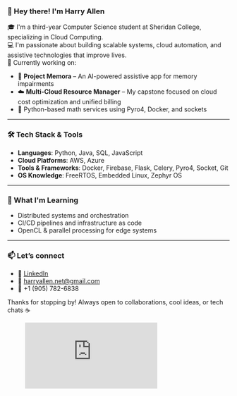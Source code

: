 ### 👋 Hey there! I'm Harry Allen

🎓 I'm a third-year Computer Science student at Sheridan College, specializing in Cloud Computing.  
💻 I'm passionate about building scalable systems, cloud automation, and assistive technologies that improve lives.  
🚀 Currently working on:  
- 🧠 **Project Memora** – An AI-powered assistive app for memory impairments  
- ☁️ **Multi-Cloud Resource Manager** – My capstone focused on cloud cost optimization and unified billing  
- 🧮 Python-based math services using Pyro4, Docker, and sockets  

---

### 🛠️ Tech Stack & Tools

- **Languages**: Python, Java, SQL, JavaScript  
- **Cloud Platforms**: AWS, Azure  
- **Tools & Frameworks**: Docker, Firebase, Flask, Celery, Pyro4, Socket, Git  
- **OS Knowledge**: FreeRTOS, Embedded Linux, Zephyr OS  

---

### 🌱 What I'm Learning

- Distributed systems and orchestration  
- CI/CD pipelines and infrastructure as code  
- OpenCL & parallel processing for edge systems  

---

### 📫 Let’s connect

- 🔗 [LinkedIn](https://www.linkedin.com/in/harry-allen-profile)  
- 💌 harryallen.net@gmail.com  
- 📱 +1 (905) 782-6838  

Thanks for stopping by! Always open to collaborations, cool ideas, or tech chats ☕

<figure><embed src="https://wakatime.com/share/@harryallen/0728248f-69e8-4e8e-9896-6415c7617e45.svg"></embed></figure>
